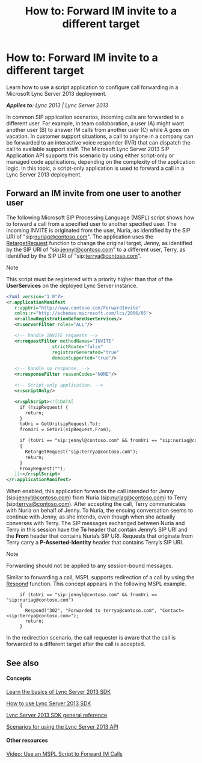 ﻿---
title: 'How to: Forward IM invite to a different target'
TOCTitle: 'How to: Forward IM invite to a different target'
ms:assetid: 81d489bf-1e20-41fa-853d-d10541a6b654
ms:mtpsurl: https://msdn.microsoft.com/en-us/library/Dn439073(v=office.15)
ms:contentKeyID: 57096233
ms.date: 02/11/2016
mtps_version: v=office.15
dev_langs:
- xml
---

# How to: Forward IM invite to a different target

Learn how to use a script application to configure call forwarding in a Microsoft Lync Server 2013 deployment.


_**Applies to:** Lync 2013 | Lync Server 2013_

In common SIP application scenarios, incoming calls are forwarded to a different user. For example, in team collaboration, a user (A) might want another user (B) to answer IM calls from another user (C) while A goes on vacation. In customer support situations, a call to anyone in a company can be forwarded to an interactive voice responder (IVR) that can dispatch the call to available support staff. The Microsoft Lync Server 2013 SIP Application API supports this scenario by using either script-only or managed code applications, depending on the complexity of the application logic. In this topic, a script-only application is used to forward a call in a Lync Server 2013 deployment.

## Forward an IM invite from one user to another user

The following Microsoft SIP Processing Language (MSPL) script shows how to forward a call from a specified user to another specified user. The incoming INVITE is originated from the user, Nuria, as identified by the SIP URI of "sip:nuriag@contoso.com". The application uses the [RetargetRequest](https://msdn.microsoft.com/en-us/library/dn439184\(v=office.15\)) function to change the original target, Jenny, as identified by the SIP URI of "sip:jennyl@contoso.com" to a different user, Terry, as identified by the SIP URI of "sip:terrya@contoso.com".


> [!NOTE]
> <P>This script must be registered with a priority higher than that of the <STRONG>UserServices</STRONG> on the deployed Lync Server instance.</P>



``` xml
<?xml version="1.0"?>
<r:applicationManifest
   r:appUri="http://www.contoso.com/ForwardInvite"
   xmlns:r="http://schemas.microsoft.com/lcs/2006/05">
   <r:allowRegistrationBeforeUserServices/>
   <r:serverFilter roles="ALL"/>

   <!-- handle INVITE requests -->
   <r:requestFilter methodNames="INVITE"
                 strictRoute="false"
                 registrarGenerated="true"
                 domainSupported="true"/>

   <!-- handle no response. -->
   <r:responseFilter reasonCodes="NONE"/>

   <!-- Script-only application. -->
   <r:scriptOnly/>

   <r:splScript><![CDATA[
     if (!sipRequest) {
       return;
     }
     toUri = GetUri(sipRequest.To); 
     fromUri = GetUri(sipRequest.From);

     if (toUri == "sip:jennyl@contoso.com" && fromUri == "sip:nuriag@contoso.com")
     {
       RetargetRequest("sip:terrya@contoso.com");
       return;
     }
     ProxyRequest("");
   ]]></r:splScript>
</r:applicationManifest>
```

When enabled, this application forwards the call intended for Jenny (sip:jennyl@contoso.com) from Nuria (sip:nuriag@contoso.com) to Terry (sip:terrya@contoso.com). After accepting the call, Terry communicates with Nuria on behalf of Jenny. To Nuria, the ensuing conversation seems to continue with Jenny, as she intends, even though when she actually converses with Terry. The SIP messages exchanged between Nuria and Terry in this session have the **To** header that contain Jenny’s SIP URI and the **From** header that contains Nuria’s SIP URI. Requests that originate from Terry carry a **P-Asserted-Identity** header that contains Terry’s SIP URI.


> [!NOTE]
> <P>Forwarding should not be applied to any session-bound messages.</P>



Similar to forwarding a call, MSPL supports redirection of a call by using the [Respond](https://msdn.microsoft.com/en-us/library/hh364786\(v=office.15\)) function. This concept appears in the following MSPL example.

``` 
     if (toUri == "sip:jennyl@contoso.com" && fromUri == "sip:nuriag@contoso.com")
     {
       Respond("302", "Forwarded to terrya@contoso.com", "Contact=<sip:terrya@contoso.com>");
       return;
     }
```

In the redirection scenario, the call requester is aware that the call is forwarded to a different target after the call is accepted.

## See also

#### Concepts

[Learn the basics of Lync Server 2013 SDK](learn-the-basics-of-lync-server-2013-sdk.md)

[How to use Lync Server 2013 SDK](how-to-use-lync-server-2013-sdk.md)

[Lync Server 2013 SDK general reference](lync-server-2013-sdk-general-reference.md)

[Scenarios for using the Lync Server 2013 API](scenarios-for-using-the-lync-server-2013-api.md)

#### Other resources

[Video: Use an MSPL Script to Forward IM Calls](http://www.microsoft.com/resources/msdn/en-us/office/media/video/video.html?cid=ldc%26from=mscomldc%26videoid=d30d1ca4-a6f6-4ca4-9da0-78dda38c335f)

